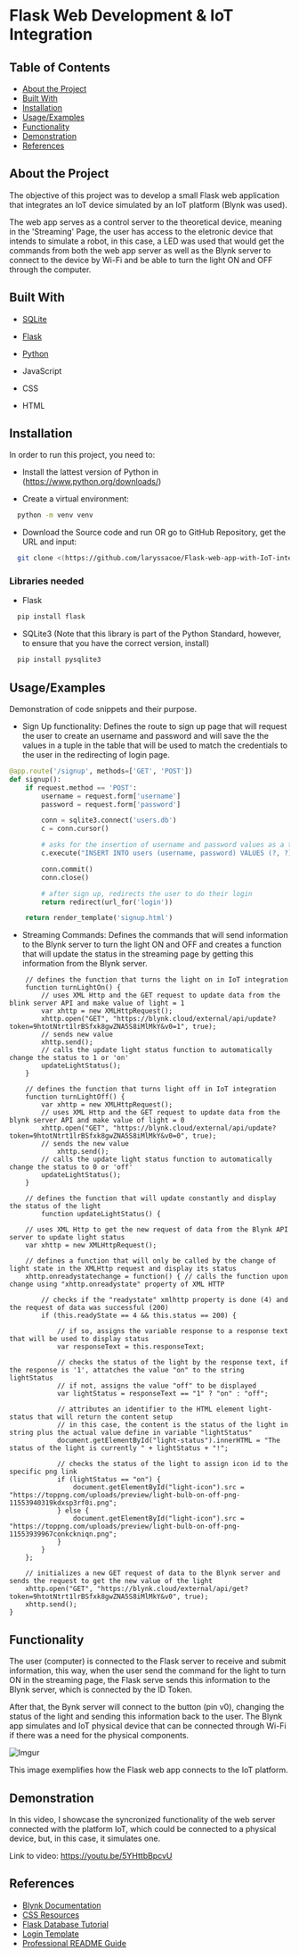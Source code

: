 
# Flask Web Development & IoT Integration
## Table of Contents

- [About the Project](#Appendix)
- [Built With](#Documentation)
- [Installation](#Installation)
- [Usage/Examples](#Usage/Examples)
- [Functionality](#Screenshots)
- [Demonstration](#Demo)
- [References](#Acknowledgments)


    
## About the Project

The objective of this project was to develop a small Flask web application that integrates an IoT device simulated by an IoT platform (Blynk was used). 

The web app serves as a control server to the theoretical device, meaning in the 'Streaming' Page, the user has access to the eletronic device that intends to simulate a robot, in this case, a LED was used that would get the commands from both the web app server as well as the Blynk server to connect to the device by Wi-Fi and be able to turn the light ON and OFF through the computer.



## Built With

* [SQLite](https://sqlite.org/index.html)

* [Flask](https://flask.palletsprojects.com/en/2.3.x/)

* [Python](https://www.python.org/)

* JavaScript

* CSS

* HTML


## Installation

In order to run this project, you need to: 

* Install the lattest version of Python in (https://www.python.org/downloads/)

* Create  a virtual environment: 
```bash
  python -m venv venv
```
* Download the Source code and run OR go to GitHub Repository, get the URL and input: 
```bash
  git clone <(https://github.com/laryssacoe/Flask-web-app-with-IoT-integration.git)>
```

### Libraries needed 

* Flask

```bash
  pip install flask
```

* SQLite3 (Note that this library is part of the Python Standard, however, to ensure that you have the correct version, install)

```bash
  pip install pysqlite3
```
     
## Usage/Examples

Demonstration of code snippets and their purpose. 

* Sign Up functionality: 
Defines the route to sign up page that will request the user to create an username and password and will save the the values in a tuple in the table that will be used to match the credentials to the user in the redirecting of login page. 

```python
@app.route('/signup', methods=['GET', 'POST'])
def signup():
    if request.method == 'POST':
        username = request.form['username']
        password = request.form['password']

        conn = sqlite3.connect('users.db')
        c = conn.cursor()

        # asks for the insertion of username and password values as a tuple stored in users
        c.execute("INSERT INTO users (username, password) VALUES (?, ?)", (username, password))

        conn.commit()
        conn.close()

        # after sign up, redirects the user to do their login
        return redirect(url_for('login'))

    return render_template('signup.html')
```


* Streaming Commands: 
Defines the commands that will send information to the Blynk server to turn the light ON and OFF and creates a function that will update the status in the streaming page by getting this information from the Blynk server.

```JavaScrpit
	// defines the function that turns the light on in IoT integration
	function turnLightOn() {
		// uses XML Http and the GET request to update data from the blink server API and make value of light = 1
		var xhttp = new XMLHttpRequest();
		xhttp.open("GET", "https://blynk.cloud/external/api/update?token=9htotNtrt1lrBSfxk8gwZNA5S8iMlMkY&v0=1", true);
		// sends new value
		xhttp.send();
		// calls the update light status function to automatically change the status to 1 or 'on'
		updateLightStatus();
	}

    // defines the function that turns light off in IoT integration
	function turnLightOff() {
		var xhttp = new XMLHttpRequest();
		// uses XML Http and the GET request to update data from the blynk server API and make value of light = 0
		xhttp.open("GET", "https://blynk.cloud/external/api/update?token=9htotNtrt1lrBSfxk8gwZNA5S8iMlMkY&v0=0", true);
		// sends the new value
			xhttp.send();
		// calls the update light status function to automatically change the status to 0 or 'off'
		updateLightStatus();
	}

	// defines the function that will update constantly and display the status of the light
		function updateLightStatus() {

	// uses XML Http to get the new request of data from the Blynk API server to update light status
    var xhttp = new XMLHttpRequest();

    // defines a function that will only be called by the change of light state in the XMLHttp request and display its status
    xhttp.onreadystatechange = function() { // calls the function upon change using "xhttp.onreadystate" property of XML HTTP

        // checks if the "readystate" xmlhttp property is done (4) and the request of data was successful (200)
        if (this.readyState == 4 && this.status == 200) {

            // if so, assigns the variable response to a response text that will be used to display status
            var responseText = this.responseText;

            // checks the status of the light by the response text, if the response is '1', attatches the value "on" to the string lightStatus
            // if not, assigns the value "off" to be displayed
            var lightStatus = responseText == "1" ? "on" : "off";

            // attributes an identifier to the HTML element light-status that will return the content setup
            // in this case, the content is the status of the light in string plus the actual value define in variable "lightStatus"
            document.getElementById("light-status").innerHTML = "The status of the light is currently " + lightStatus + "!";

			// checks the status of the light to assign icon id to the specific png link
            if (lightStatus == "on") {
                document.getElementById("light-icon").src = "https://toppng.com/uploads/preview/light-bulb-on-off-png-11553940319kdxsp3rf0i.png";
            } else {
                document.getElementById("light-icon").src = "https://toppng.com/uploads/preview/light-bulb-on-off-png-11553939967conkckniqn.png";
            }
        }
    };

    // initializes a new GET request of data to the Blynk server and sends the request to get the new value of the light
    xhttp.open("GET", "https://blynk.cloud/external/api/get?token=9htotNtrt1lrBSfxk8gwZNA5S8iMlMkY&v0", true);
    xhttp.send();
}
```


## Functionality

The user (computer) is connected to the Flask server to receive and submit information, this way, when the user send the command for the light to turn ON in the streaming page, the Flask serve sends this information to the Blynk server, which is connected by the ID Token.

After that, the Bynk server will connect to the button (pin v0), changing the status of the light and sending this information back to the user. The Blynk app simulates and IoT physical device that can be connected through Wi-Fi if there was a need for the physical components.

![Imgur](https://i.imgur.com/0nWDGnp.png)

This image exemplifies how the Flask web app connects to the IoT platform. 



## Demonstration

In this video, I showcase the syncronized functionality of the web server connected with the platform IoT, which could be connected to a physical device, but, in this case, it simulates one.

Link to video: https://youtu.be/5YHttbBpcvU


## References

 - [Blynk Documentation](https://docs.blynk.io/en/blynk.cloud/get-datastream-value)
 - [CSS Resources](https://freefrontend.com/css-code-examples/)
- [Flask Database Tutorial](http://turing.com.br/material/flask/tutorial/setup.html#tutorial-setup)
 - [Login Template](https://bbbootstrap.com/snippets/bootstrap-5-login-form-using-neomorphism-89456141)
 - [Professional README Guide](https://coding-boot-camp.github.io/full-stack/github/professional-readme-guide)
